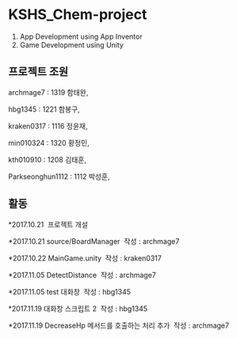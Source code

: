 # KSHS_Chem-project

1. App Development using App Inventor
2. Game Development using Unity

## 프로젝트 조원

 archmage7  : 1319 함태완,
 
 hbg1345   : 1221 함봉구,
 
 kraken0317 : 1116 정윤재,
 
 min010324  : 1320 황정민,
 
 kth010910  : 1208 김태훈,
 
 Parkseonghun1112  : 1112 박성훈, 

## 활동

 *2017.10.21  프로젝트 개설
 
 *2017.10.21  source/BoardManager  작성 : archmage7
 
 *2017.10.22  MainGame.unity  작성 : kraken0317
 
 *2017.11.05 DetectDistance  작성 : archmage7 

 *2017.11.05 test 대화창  작성 :  hbg1345
 
 *2017.11.19 대화창 스크립트 2  작성 :  hbg1345
 
 *2017.11.19  DecreaseHp 메서드를 호출하는 처리 추가  작성 : archmage7
 
 
